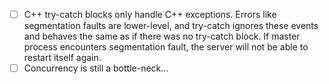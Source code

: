 - [ ] C++ try-catch blocks only handle C++ exceptions. Errors like segmentation faults are lower-level, 
    and try-catch ignores these events and behaves the same as if there was no try-catch block. If master 
    process encounters segmentation fault, the server will not be able to restart itself again.
- [ ] Concurrency is still a bottle-neck...